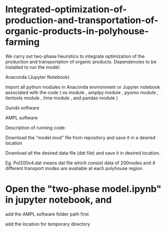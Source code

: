 # Integrated-optimization-of-production-and-transportation-of-organic-products-in-polyhouse-farming
We carry out two-phase heuristics to integrate optimization of the production and transportation of organic products. 
Dependencies to be installed to run the model:

Anaconda (Jupyter Notebook) 

Import all python modules in Anaconda environment or Jupyter notebook associated with the code ( os module , amplpy module , pyomo module , itertools module , time module , and pandas module )

Gurobi software

AMPL software

Description of running code:

Download the "model.mod" file from repository and save it in a desired location

Download all the desired data file (dat file) and save it in desired location. 

Eg. Pol200v4.dat means dat file which consist data of 200nodes and 4 different transport modes are available at each polyhouse region.

# Open the "two-phase model.ipynb" in jupyter notebook, and 

add the AMPL software folder path first

add the location for temporary directory

